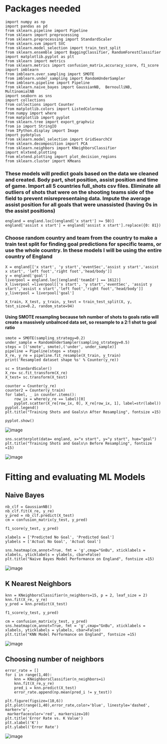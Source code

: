 # Packages needed
```
import numpy as np
import pandas as pd
from sklearn.pipeline import Pipeline
from sklearn import preprocessing
from sklearn.preprocessing import StandardScaler
from sklearn.svm import SVC
from sklearn.model_selection import train_test_split
from sklearn.ensemble import BaggingClassifier, RandomForestClassifier
import matplotlib.pyplot as plt
from sklearn import metrics
from sklearn.metrics import confusion_matrix,accuracy_score, f1_score
import imblearn
from imblearn.over_sampling import SMOTE
from imblearn.under_sampling import RandomUnderSampler
from imblearn.pipeline import Pipeline
from sklearn.naive_bayes import GaussianNB,  BernoulliNB, MultinomialNB
import seaborn as sns
import collections
from collections import Counter
from matplotlib.colors import ListedColormap
from numpy import where
from matplotlib import pyplot
from sklearn.tree import export_graphviz
from io import StringIO  
from IPython.display import Image  
import pydotplus
from sklearn.model_selection import GridSearchCV
from sklearn.decomposition import PCA
from sklearn.neighbors import KNeighborsClassifier
import mlxtend.plotting
from mlxtend.plotting import plot_decision_regions
from sklearn.cluster import KMeans
```

### These models will predict goals based on the data we cleaned and created. Body part, shot position, assist position and time of game. Import all 5 countries full_shots csv files. Eliminate all outliers of shots that were on the shooting teams side of the field to prevent misrepresentaing data. Impute the average assist position for all goals that were unassisted (having 0s in the assist positions)
```
england = england.loc[(england['x start'] >= 50)]
england['assist x start'] = england['assist x start'].replace({0: 81})
```

### Choose random country and team from the country to make a train test split for finding goal predictions for specific teams, or use the whole country. In these models I will be using the entire country of England
```
X = england[['x start', 'y start','eventSec','assist y start','assist x start', 'left foot','right foot','head/body']]
y = england['goal']
liverpool = england.loc[(england['teamId'] == 1612)]
X_liverpool =liverpool[['x start', 'y start','eventSec', 'assist y start','assist x start','left foot','right foot','head/body']]
y_liverpool = liverpool['goal']

X_train, X_test, y_train, y_test = train_test_split(X, y, test_size=0.2, random_state=94)
```

#### Using SMOTE resampling because teh number of shots to goals ratio will create a massively unbalnced data set, so resample to a 2:1 shot to goal ratio
```
smote = SMOTE(sampling_strategy=0.2)
under_sample = RandomUnderSampler(sampling_strategy=0.5)
steps = [('smote', smote),('under', under_sample)]
pipeline = Pipeline(steps = steps)
X_re, y_re = pipeline.fit_resample(X_train, y_train)
print('Resampled dataset shape %s' % Counter(y_re))

sc = StandardScaler()
X_re= sc.fit_transform(X_re)
X_test= sc.transform(X_test)

counter = Counter(y_re)
counter2 = Counter(y_train)
for label, _ in counter.items():
    row_ix = where(y_re == label)[0]
    pyplot.scatter(X_re[row_ix, 0], X_re[row_ix, 1], label=str(label))
pyplot.legend()
plt.title("Training Shots and Goals\n After Resampling", fontsize =15)

pyplot.show()
```
![image](https://user-images.githubusercontent.com/70713627/210659221-a0f120da-c830-4d29-95be-2554da474790.png)



```
sns.scatterplot(data= england, x="x start", y="y start", hue="goal")
plt.title("Training Shots and Goals\n Before Resampling", fontsize =15)
```
![image](https://user-images.githubusercontent.com/70713627/210659310-8f5f3809-a5fb-4ac8-a5c7-9f395e70c8e9.png)

# Fitting and evaluating ML Models

## Naive Bayes
```
nb_clf = GaussianNB()
nb_clf.fit(X_re, y_re)
y_pred = nb_clf.predict(X_test)
cm = confusion_matrix(y_test, y_pred)

f1_score(y_test, y_pred)

xlabels = ['Predicted No Goal', 'Predicted Goal']
ylabels = ['Actual No Goal', 'Actual Goal']

sns.heatmap(cm,annot=True, fmt = 'g',cmap="GnBu", xticklabels = xlabels, yticklabels = ylabels, cbar=False)
plt.title("Naive Bayes Model Performance on England", fontsize =15)
```

![image](https://user-images.githubusercontent.com/70713627/210661237-73616f35-4c9c-4d52-9cde-304ff360d633.png)

## K Nearest Neighbors

```
knn = KNeighborsClassifier(n_neighbors=15, p = 2, leaf_size = 2)
knn.fit(X_re, y_re)
y_pred = knn.predict(X_test)

f1_score(y_test, y_pred)

cm = confusion_matrix(y_test, y_pred)
sns.heatmap(cm,annot=True, fmt = 'g',cmap="GnBu", xticklabels = xlabels, yticklabels = ylabels, cbar=False)
plt.title("KNN Model Performance on England", fontsize =15)
```
![image](https://user-images.githubusercontent.com/70713627/210662006-39282115-06b2-4958-86ba-f1d6fd23a677.png)

## Choosing number of neighbors

```
error_rate = []
for i in range(1,40):
    knn = KNeighborsClassifier(n_neighbors=i)
    knn.fit(X_re,y_re)
    pred_i = knn.predict(X_test)
    error_rate.append(np.mean(pred_i != y_test))
    
plt.figure(figsize=(10,6))
plt.plot(range(1,40),error_rate,color='blue', linestyle='dashed', marker='o',
 markerfacecolor='red', markersize=10)
plt.title('Error Rate vs. K Value')
plt.xlabel('K')
plt.ylabel('Error Rate')

```
![image](https://user-images.githubusercontent.com/70713627/210662395-c368cfab-34c2-4854-ab6a-82b50dbe87b9.png)




